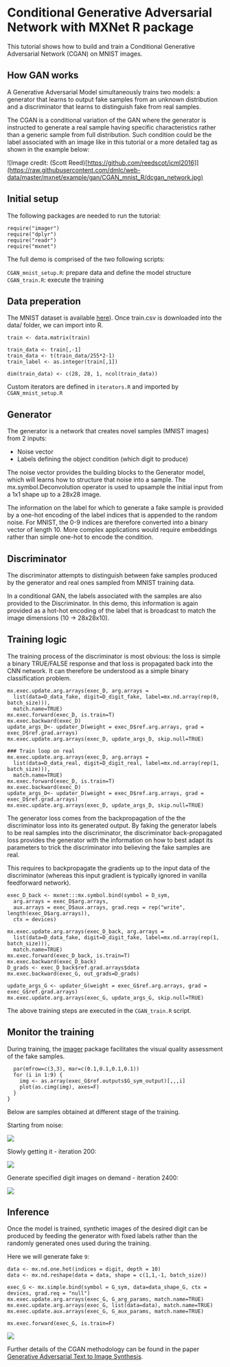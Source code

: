 # Conditional Generative Adversarial Network with MXNet R package 

This tutorial shows how to build and train a Conditional Generative Adversarial Network (CGAN) on MNIST images.

## How GAN works
A Generative Adversarial Model simultaneously trains two models: a generator that learns to output fake samples from an unknown distribution and a discriminator that learns to distinguish fake from real samples.

The CGAN is a conditional variation of the GAN where the generator is instructed to generate a real sample having specific characteristics rather than a generic sample from full distribution. Such condition could be the label associated with an image like in this tutorial or a more detailed tag as shown in the example below:

![Image credit: (Scott Reed)[https://github.com/reedscot/icml2016]](https://raw.githubusercontent.com/dmlc/web-data/master/mxnet/example/gan/CGAN_mnist_R/dcgan_network.jpg)

## Initial setup

The following packages are needed to run the tutorial:

```
require("imager")
require("dplyr")
require("readr")
require("mxnet")
```

The full demo is comprised of the two following scripts:

```CGAN_mnist_setup.R```: prepare data and define the model structure
```CGAN_train.R```: execute the training

## Data preperation

The MNIST dataset is available [here](https://www.kaggle.com/c/digit-recognizer/data)). Once train.csv is downloaded into the data/ folder, we can import into R.

```train <- read_csv('data/train.csv')
train <- data.matrix(train)

train_data <- train[,-1]
train_data <- t(train_data/255*2-1)
train_label <- as.integer(train[,1])

dim(train_data) <- c(28, 28, 1, ncol(train_data))
```
Custom iterators are defined in ```iterators.R``` and imported by ```CGAN_mnist_setup.R```

## Generator
The generator is a network that creates novel samples (MNIST images) from 2 inputs:

- Noise vector
- Labels defining the object condition (which digit to produce)

The noise vector provides the building blocks to the Generator model, which will learns how to structure that noise into a sample. The mx.symbol.Deconvolution operator is used to upsample the initial input from a 1x1 shape up to a 28x28 image.

The information on the label for which to generate a fake sample is provided by a one-hot encoding of the label indices that is appended to the random noise. For MNIST, the 0-9 indices are therefore converted into a binary vector of length 10. More complex applications would require embeddings rather than simple one-hot to encode the condition.

## Discriminator
The discriminator attempts to distinguish between fake samples produced by the generator and real ones sampled from MNIST training data.

In a conditional GAN, the labels associated with the samples are also provided to the Discriminator. In this demo, this information is again provided as a hot-hot encoding of the label that is broadcast to match the image dimensions (10 -> 28x28x10).

## Training logic
The training process of the discriminator is most obvious: the loss is simple a binary TRUE/FALSE response and that loss is propagated back into the CNN network. It can therefore be understood as a simple binary classification problem.

```### Train loop on fake
mx.exec.update.arg.arrays(exec_D, arg.arrays = 
  list(data=D_data_fake, digit=D_digit_fake, label=mx.nd.array(rep(0, batch_size))), 
  match.name=TRUE)
mx.exec.forward(exec_D, is.train=T)
mx.exec.backward(exec_D)
update_args_D<- updater_D(weight = exec_D$ref.arg.arrays, grad = exec_D$ref.grad.arrays)
mx.exec.update.arg.arrays(exec_D, update_args_D, skip.null=TRUE)

### Train loop on real
mx.exec.update.arg.arrays(exec_D, arg.arrays = 
  list(data=D_data_real, digit=D_digit_real, label=mx.nd.array(rep(1, batch_size))), 
  match.name=TRUE)
mx.exec.forward(exec_D, is.train=T)
mx.exec.backward(exec_D)
update_args_D<- updater_D(weight = exec_D$ref.arg.arrays, grad = exec_D$ref.grad.arrays)
mx.exec.update.arg.arrays(exec_D, update_args_D, skip.null=TRUE)
```

The generator loss comes from the backpropagation of the the discriminator loss into its generated output. By faking the generator labels to be real samples into the discriminator, the discriminator back-propagated loss provides the generator with the information on how to best adapt its parameters to trick the discriminator into believing the fake samples are real.

This requires to backpropagate the gradients up to the input data of the discriminator (whereas this input gradient is typically ignored in vanilla feedforward network).

```### Update Generator weights - use a seperate executor for writing data gradients
exec_D_back <- mxnet:::mx.symbol.bind(symbol = D_sym, 
  arg.arrays = exec_D$arg.arrays, 
  aux.arrays = exec_D$aux.arrays, grad.reqs = rep("write", length(exec_D$arg.arrays)), 
  ctx = devices)

mx.exec.update.arg.arrays(exec_D_back, arg.arrays = 
  list(data=D_data_fake, digit=D_digit_fake, label=mx.nd.array(rep(1, batch_size))), 
  match.name=TRUE)
mx.exec.forward(exec_D_back, is.train=T)
mx.exec.backward(exec_D_back)
D_grads <- exec_D_back$ref.grad.arrays$data
mx.exec.backward(exec_G, out_grads=D_grads)

update_args_G <- updater_G(weight = exec_G$ref.arg.arrays, grad = exec_G$ref.grad.arrays)
mx.exec.update.arg.arrays(exec_G, update_args_G, skip.null=TRUE)
```

The above training steps are executed in the ```CGAN_train.R``` script.

## Monitor the training

During training, the [imager](http://dahtah.github.io/imager/) package facilitates the visual quality assessment of the fake samples.

```if (iteration==1 | iteration %% 100==0){
  par(mfrow=c(3,3), mar=c(0.1,0.1,0.1,0.1))
  for (i in 1:9) {
    img <- as.array(exec_G$ref.outputs$G_sym_output)[,,,i]
    plot(as.cimg(img), axes=F)
  }
}
```
Below are samples obtained at different stage of the training.

Starting from noise:

![](https://raw.githubusercontent.com/dmlc/web-data/master/mxnet/example/gan/CGAN_mnist_R/CGAN_1.png)

Slowly getting it - iteration 200:

![](https://raw.githubusercontent.com/dmlc/web-data/master/mxnet/example/gan/CGAN_mnist_R/CGAN_200.png)

Generate specified digit images on demand - iteration 2400:

![](https://raw.githubusercontent.com/dmlc/web-data/master/mxnet/example/gan/CGAN_mnist_R/CGAN_2400.png)

## Inference

Once the model is trained, synthetic images of the desired digit can be produced by feeding the generator with fixed labels rather than the randomly generated ones used during the training.

Here we will generate fake ```9```:

```digit <- mx.nd.array(rep(9, times=batch_size))
data <- mx.nd.one.hot(indices = digit, depth = 10)
data <- mx.nd.reshape(data = data, shape = c(1,1,-1, batch_size))

exec_G <- mx.simple.bind(symbol = G_sym, data=data_shape_G, ctx = devices, grad.req = "null")
mx.exec.update.arg.arrays(exec_G, G_arg_params, match.name=TRUE)
mx.exec.update.arg.arrays(exec_G, list(data=data), match.name=TRUE)
mx.exec.update.aux.arrays(exec_G, G_aux_params, match.name=TRUE)

mx.exec.forward(exec_G, is.train=F)
```
![](https://raw.githubusercontent.com/dmlc/web-data/master/mxnet/example/gan/CGAN_mnist_R/CGAN_infer_9.png)

Further details of the CGAN methodology can be found in the paper [Generative Adversarial Text to Image Synthesis](https://arxiv.org/abs/1605.05396).


